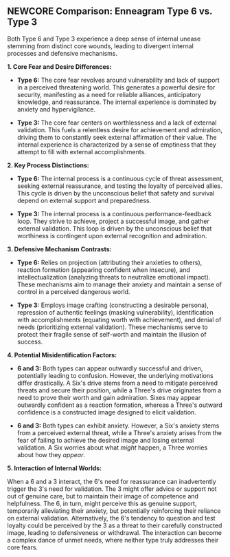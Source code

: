 ## NEWCORE Comparison: Enneagram Type 6 vs. Type 3

Both Type 6 and Type 3 experience a deep sense of internal unease stemming from distinct core wounds, leading to divergent internal processes and defensive mechanisms.

**1. Core Fear and Desire Differences:**

* **Type 6:**  The core fear revolves around vulnerability and lack of support in a perceived threatening world. This generates a powerful desire for security,  manifesting as a need for reliable alliances, anticipatory knowledge, and reassurance.  The internal experience is dominated by anxiety and hypervigilance.

* **Type 3:** The core fear centers on worthlessness and a lack of external validation. This fuels a relentless desire for achievement and admiration, driving them to constantly seek external affirmation of their value. The internal experience is characterized by a sense of emptiness that they attempt to fill with external accomplishments.


**2. Key Process Distinctions:**

* **Type 6:**  The internal process is a continuous cycle of threat assessment, seeking external reassurance, and testing the loyalty of perceived allies.  This cycle is driven by the unconscious belief that safety and survival depend on external support and preparedness.

* **Type 3:** The internal process is a continuous performance-feedback loop.  They strive to achieve, project a successful image, and gather external validation. This loop is driven by the unconscious belief that worthiness is contingent upon external recognition and admiration.

**3. Defensive Mechanism Contrasts:**

* **Type 6:**  Relies on projection (attributing their anxieties to others), reaction formation (appearing confident when insecure), and intellectualization (analyzing threats to neutralize emotional impact). These mechanisms aim to manage their anxiety and maintain a sense of control in a perceived dangerous world.

* **Type 3:** Employs image crafting (constructing a desirable persona), repression of authentic feelings (masking vulnerability), identification with accomplishments (equating worth with achievement), and denial of needs (prioritizing external validation). These mechanisms serve to protect their fragile sense of self-worth and maintain the illusion of success.

**4. Potential Misidentification Factors:**

* **6 and 3:** Both types can appear outwardly successful and driven, potentially leading to confusion. However, the underlying motivations differ drastically.  A Six's drive stems from a need to mitigate perceived threats and secure their position, while a Three's drive originates from a need to prove their worth and gain admiration.  Sixes may appear outwardly confident as a reaction formation, whereas a Three's outward confidence is a constructed image designed to elicit validation.

* **6 and 3:** Both types can exhibit anxiety.  However, a Six's anxiety stems from a perceived external threat, while a Three's anxiety arises from the fear of failing to achieve the desired image and losing external validation.  A Six worries about what *might* happen, a Three worries about how they *appear*.


**5. Interaction of Internal Worlds:**

When a 6 and a 3 interact, the 6's need for reassurance can inadvertently trigger the 3's need for validation. The 3 might offer advice or support not out of genuine care, but to maintain their image of competence and helpfulness. The 6, in turn, might perceive this as genuine support, temporarily alleviating their anxiety, but potentially reinforcing their reliance on external validation.  Alternatively, the 6's tendency to question and test loyalty could be perceived by the 3 as a threat to their carefully constructed image, leading to defensiveness or withdrawal.  The interaction can become a complex dance of unmet needs, where neither type truly addresses their core fears.
